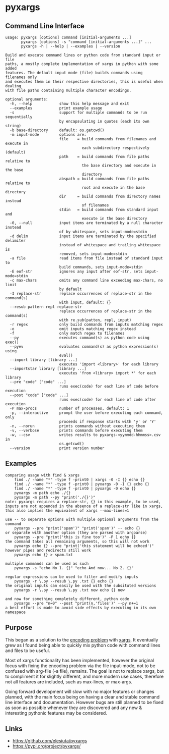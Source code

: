 # pyxargs
## Command Line Interface
```
usage: pyxargs [options] command [initial-arguments ...]
       pyxargs [options] -s "command [initial-arguments ...]" ...
       pyxargs -h | --help | --examples | --version

Build and execute command lines or python code from standard input or file
paths, a mostly complete implementation of xargs in python with some added
features. The default input mode (file) builds commands using filenames only
and executes them in their respective directories, this is useful when dealing
with file paths containing multiple character encodings.

optional arguments:
  -h, --help            show this help message and exit
  --examples            print example usage
  -s                    support for multiple commands to be run sequentially
                        by encapsulating in quotes (each its own string)
  -b base-directory     default: os.getcwd()
  -m input-mode         options are:
                        file    = build commands from filenames and execute in
                                  each subdirectory respectively (default)
                        path    = build commands from file paths relative to
                                  the base directory and execute in the base
                                  directory
                        abspath = build commands from file paths relative to
                                  root and execute in the base directory
                        dir     = build commands from directory names instead
                                  of filenames
                        stdin   = build commands from standard input and
                                  execute in the base directory
  -0, --null            input items are terminated by a null character instead
                        of by whitespace, sets input-mode=stdin
  -d delim              input items are terminated by the specified delimiter
                        instead of whitespace and trailing whitespace is
                        removed, sets input-mode=stdin
  -a file               read items from file instead of standard input to
                        build commands, sets input-mode=stdin
  -E eof-str            ignores any input after eof-str, sets input-mode=stdin
  -c max-chars          omits any command line exceeding max-chars, no limit
                        by default
  -I replace-str        replace occurrences of replace-str in the command(s)
                        with input, default: {}
  --resub pattern repl replace-str
                        replace occurrences of replace-str in the command(s)
                        with re.sub(patten, repl, input)
  -r regex              only build commands from inputs matching regex
  -o                    omit inputs matching regex instead
  -f                    only match regex to filenames
  --py                  executes command(s) as python code using exec()
  --pyev                evaluates command(s) as python expression(s) using
                        eval()
  --import library [library ...]
                        executes 'import <library>' for each library
  --importstar library [library ...]
                        executes 'from <library> import *' for each library
  --pre "code" ["code" ...]
                        runs exec(code) for each line of code before execution
  --post "code" ["code" ...]
                        runs exec(code) for each line of code after execution
  -P max-procs          number of processes, default: 1
  -p, --interactive     prompt the user before executing each command, only
                        proceeds if response starts with 'y' or 'Y'
  -n, --norun           prints commands without executing them
  -v, --verbose         prints commands before executing them
  -w, --csv             writes results to pyxargs-<yymmdd-hhmmss>.csv in
                        os.getcwd()
  --version             print version number
```
## Examples
```
comparing usage with find & xargs
    find ./ -name "*" -type f -print0 | xargs -0 -I {} echo {}
    find ./ -name "*" -type f -print0 | pyxargs -0 -I {} echo {}
    find ./ -name "*" -type f -print0 | pyxargs -0 echo {}
    pyxargs -m path echo ./{}
    pyxargs -m path --py "print('./{}')"
note: pyxargs requires a replace-str, {} in this example, to be used,
inputs are not appended in the absence of a replace-str like in xargs,
this also implies the equivalent of xargs --max-lines=1

use -- to separate options with multiple optional arguments from the command
    pyxargs --pre "print('spam')" "print('spam')" -- echo {}
or separate with another option (they are parsed with argparse)
    pyxargs --pre "print('this is fine too')" -P 1 echo {}
the command takes all remaining arguments, so this will not work
    pyxargs echo {} --pre "print('this statement will be echoed')"
however pipes and redirects still work
    pyxargs echo {} > spam.txt

multiple commands can be used as such
    pyxargs -s "echo No 1. {}" "echo And now... No 2. {}"

regular expressions can be used to filter and modify inputs
    pyxargs -r \.py --resub \.py .txt {} echo {}
the original inputs can easily be used with the subsituted versions
    pyxargs -r \.py --resub \.py .txt new echo {} new

and now for something completely different, python code
    pyxargs --pre "n=0" --post "print(n,'files')" --py n+=1
a best effort is made to avoid side effects by executing in its own namespace
```
## Purpose
This began as a solution to the [encoding problem](https://en.wikipedia.org/wiki/Xargs#Encoding_problem) with [xargs](http://man7.org/linux/man-pages/man1/xargs.1.html). It eventually grew as I found being able to quickly mix python code with command lines and files to be useful.

Most of xargs functionality has been implemented, however the original focus with fixing the encoding problem via the file input-mode, not to be confused with arg-file (-a file), remains. The goal is not to replace xargs, but to compliment it for slightly different, and more modern use cases, therefore not all features are included, such as max-lines, or max-args.

Going forward development will slow with no major features or changes planned, with the main focus being on having a clear and stable command line interface and documentation. However bugs are still planned to be fixed as soon as possible whenever they are discovered and any new & interesting pythonic features may be considered.
## Links
- https://github.com/elesiuta/pyxargs
- https://pypi.org/project/pyxargs/
